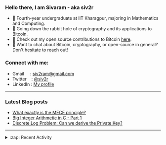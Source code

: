 ### Hello there, I am Sivaram - aka siv2r
- 📖 Fourth-year undergraduate at IIT Kharagpur, majoring in Mathematics and Computing.
- 🐰 Going down the rabbit hole of cryptography and its applications to ₿itcoin.
- 💖 Check out my open source contributions to Bitcoin [here](https://siv2r.notion.site/Bitcoin-Open-Source-siv2r-feaf8fc401fe4ff38e3d42000fd05e35).
- 💬 Want to chat about Bitcoin, cryptography, or open-source in general? Don't hesitate to reach out!

### Connect with me:
- Gmail &nbsp; &nbsp;&nbsp;: siv2ram@gmail.com
- Twitter &nbsp; &nbsp;: [@siv2r](https://twitter.com/siv2r)
- LinkedIn : [My profile](https://www.linkedin.com/in/siv2ram/)
---

### Latest Blog posts
<!-- BLOG-POST-LIST:START -->
- [What exactly is the MECE principle?](https://siv2r.hashnode.dev/what-exactly-is-the-mece-principle)
- [Big Integer Arithmetic in C - Part 1](https://siv2r.hashnode.dev/big-integer-arithmetic-in-c-part-1)
- [Discrete Log Problem: Can we derive the Private Key?](https://siv2r.hashnode.dev/discrete-log-problem-can-we-derive-the-private-key)
<!-- BLOG-POST-LIST:END -->
---
</details>

<details>
  <summary>:zap: Recent Activity</summary>
<!--RECENT_ACTIVITY:start-->
<!--RECENT_ACTIVITY:last_update-->
</details>